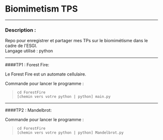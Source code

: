 # Biomimetism TPS

---
### Description :

Repo pour enregistrer et partager mes TPs sur le biomimétisme dans le cadre de l'ESGI.<br>
Langage utilisé : python

---
####TP1 : Forest Fire:

Le Forest Fire est un automate cellulaire.

Commande pour lancer le programme : <br>
>`cd ForestFire` <br>
>`[chemin vers votre python | python] main.py`


---
####TP2 : Mandelbrot:

Commande pour lancer le programme : <br>
>`cd ForestFire` <br>
>`[chemin vers votre python | python] Mandelbrot.py`